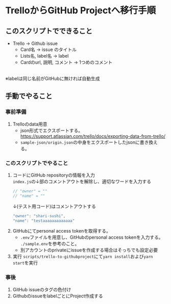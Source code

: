 # TrelloからGitHub Projectへ移行手順

## このスクリプトでできること
- Trello → Github issue
    - Card名 → issue のタイトル
    - Lists名, label名 → label
    - Cardのurl, 説明, コメント → 1つめのコメント
    <br/>

※labelは同じ名前がGitHubに無ければ自動生成

## 手動でやること

### 事前準備
1. Trelloのdata用意
    - json形式でエクスポートする。<br/>
        https://support.atlassian.com/trello/docs/exporting-data-from-trello/
    - `sample-json/origin.json`の中身をエクスポートしたjsonに書き換える。

### このスクリプトでやること
1. コードにGitHub repositoryの情報を入力<br/>
  `index.js`の↓部のコメントアウトを解除し、適切なワードを入力する
    ```js
    // "owner" = "" 
    // "name" = ""  
    ``` 
    ↓(テスト用コード)はコメントアウトする
    ```js
    "owner": "shari-sushi",
    "name": "testaaaaaaaaaaaaa"
    ```
1. GitHubにてpersonal access tokenを取得する。
    - `.env`ファイルを用意し、GitHubのpersonal access tokenを入力する。<br/>
        `./sample.env`を参考のこと。
    - 別アカウントのprivateにissueを作成する場合はそっちでも設定必要
1. 実行
  `scripts/trello-to-githubproject`にて`yarn install`および`yarn start`を実行

### 事後
1. GitHub issueのタグの色付け
1. GithubのissueをlabelごとにProject作成する
